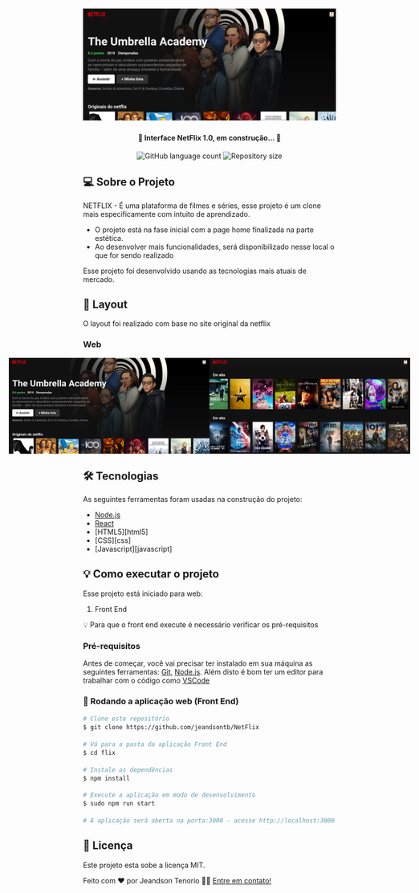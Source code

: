 <h1 align="center">
    <img alt="NetFlix" title="#Project Interface NetFlix" src="https://raw.githubusercontent.com/jeandsontb/NetFlix/master/public/assets/flix.png" />
</h1>

<h4 align="center"> 
	🚧 Interface NetFlix 1.0, em construção... 🚧
</h4>

<p align="center">
  <img alt="GitHub language count" src="https://img.shields.io/static/v1?label=Language&message=4&color=green&style=for-the-badge&logo=ghost">

  <img alt="Repository size" src="https://img.shields.io/static/v1?label=Last commit&message=August&color=yellowgreen&style=for-the-badge&logo=ghost">
</p>

## 💻 Sobre o Projeto

NETFLIX - É uma plataforma de filmes e séries, esse projeto é um clone mais especificamente com intuito de aprendizado.

 - O projeto está na fase inicial com a page home finalizada na parte estética.
 - Ao desenvolver mais funcionalidades, será disponibilizado nesse local o que for sendo realizado

Esse projeto foi desenvolvido usando as tecnologias mais atuais de mercado.

## 🎨 Layout

O layout foi realizado com base no site original da netflix

### Web

<p align="center" style="display: flex; align-items: flex-start; justify-content: center;">
  <img alt="NetFlix" title="#NetFlix" src="https://raw.githubusercontent.com/jeandsontb/NetFlix/master/public/assets/flix10.png" width="400px">

  <img alt="NetFlix" title="#NetFlix" src="https://raw.githubusercontent.com/jeandsontb/NetFlix/master/public/assets/flix1.png" width="400px">
</p>

## 🛠 Tecnologias

As seguintes ferramentas foram usadas na construção do projeto:

- [Node.js][nodejs]
- [React][reactjs]
- [HTML5][html5]
- [CSS][css]
- [Javascript][javascript]

## 💡 Como executar o projeto

Esse projeto está iniciado para web:

1. Front End 

💡 Para que o front end execute é necessário verificar os pré-requisitos

### Pré-requisitos

Antes de começar, você vai precisar ter instalado em sua máquina as seguintes ferramentas:
[Git](https://git-scm.com), [Node.js][nodejs]. 
Além disto é bom ter um editor para trabalhar com o código como [VSCode][vscode]

### 🧭 Rodando a aplicação web (Front End)

```bash
# Clone este repositório
$ git clone https://github.com/jeandsontb/NetFlix

# Vá para a pasta da aplicação Front End
$ cd flix

# Instale as dependências
$ npm install

# Execute a aplicação em modo de desenvolvimento
$ sudo npm run start

# A aplicação será aberta na porta:3000 - acesse http://localhost:3000

```

## 📝 Licença

Este projeto esta sobe a licença MIT.

Feito com ❤️ por Jeandson Tenorio 👋🏽 [Entre em contato!](https://www.linkedin.com/in/jeandson/)

[nodejs]: https://nodejs.org/
[reactjs]: https://reactjs.org
[yarn]: https://yarnpkg.com/
[vscode]: https://code.visualstudio.com/
